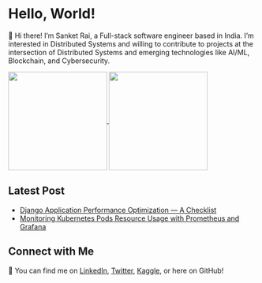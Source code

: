 # Hello, World!

👋 Hi there! I’m Sanket Rai, a Full-stack software engineer based in India. I’m interested in Distributed Systems and willing to contribute to projects at the intersection of Distributed Systems and emerging technologies like AI/ML, Blockchain, and Cybersecurity.

<a href="https://github.com/anuraghazra/github-readme-stats">
  <img height=200 align="center" src="https://github-readme-stats.vercel.app/api?username=sanketrai1&show_icons=true&theme=transparent" />
</a>
<a href="https://github.com/anuraghazra/github-readme-stats">
  <img height=200 align="center" src="https://github-readme-stats.vercel.app/api/top-langs?username=sanketrai1&layout=compact&card_width=320&theme=transparent" />
</a>

## Latest Post
<ul>
  <li><a href="https://medium.com/django-unleashed/django-application-performance-optimization-a-checklist-63e2c6d69e4e">Django Application Performance Optimization — A Checklist</a></li>
  <li><a href="https://medium.com/cloud-native-daily/monitoring-kubernetes-pods-resource-usage-with-prometheus-and-grafana-c17848febadc">Monitoring Kubernetes Pods Resource Usage with Prometheus and Grafana
</a></li>
</ul>

## Connect with Me
🔗 You can find me on [LinkedIn](https://www.linkedin.com/in/sanket-rai/), [Twitter](https://twitter.com/Sanketrai10), [Kaggle](https://www.kaggle.com/sanketrai), or here on GitHub!

<!---
sanketrai1/sanketrai1 is a ✨ special ✨ repository because its `README.md` (this file) appears on your GitHub profile.
You can click the Preview link to take a look at your changes.
--->

